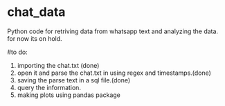 # chat_data

Python code for retriving data from whatsapp text and analyzing the data.
for now its on hold. 


#to do:

1. importing the chat.txt (done)
2. open it and parse the chat.txt in using regex and timestamps.(done)
3. saving the parse text in a sql file.(done)
4. query the information.
5. making plots using pandas package

